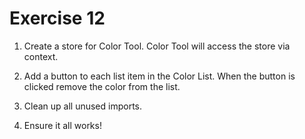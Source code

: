 # Exercise 12

1. Create a store for Color Tool. Color Tool will access the store via context.

2. Add a button to each list item in the Color List. When the button is clicked remove the color from the list.

3. Clean up all unused imports.

4. Ensure it all works!

